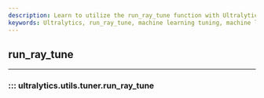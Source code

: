 ```yaml
---
description: Learn to utilize the run_ray_tune function with Ultralytics. Make your machine learning tuning process easier and more efficient.
keywords: Ultralytics, run_ray_tune, machine learning tuning, machine learning efficiency
---
```


## run_ray_tune
---
### ::: ultralytics.utils.tuner.run_ray_tune
<br><br>